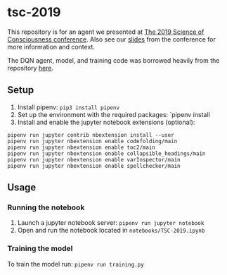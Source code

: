 # tsc-2019

This repository is for an agent we presented at [The 2019 Science of Consciousness conference](https://www.tsc2019-interlaken.ch). 
Also see our [slides](docs/TSC-2019_slides.pdf) from the conference for more information and context.

The DQN agent, model, and training code was borrowed heavily from the repository [here](https://github.com/udacity/deep-reinforcement-learning/tree/master/dqn).

## Setup

1. Install pipenv: `pip3 install pipenv`
1. Set up the environment with the required packages: `pipenv install
1. Install and enable the jupyter notebook extensions (optional):
```
pipenv run jupyter contrib nbextension install --user
pipenv run jupyter nbextension enable codefolding/main
pipenv run jupyter nbextension enable toc2/main
pipenv run jupyter nbextension enable collapsible_headings/main
pipenv run jupyter nbextension enable varInspector/main
pipenv run jupyter nbextension enable spellchecker/main
``` 


## Usage

### Running the notebook

1. Launch a jupyter notebook server: `pipenv run jupyter notebook`
1. Open and run the notebook located in `notebooks/TSC-2019.ipynb`


### Training the model

To train the model run: `pipenv run training.py`

